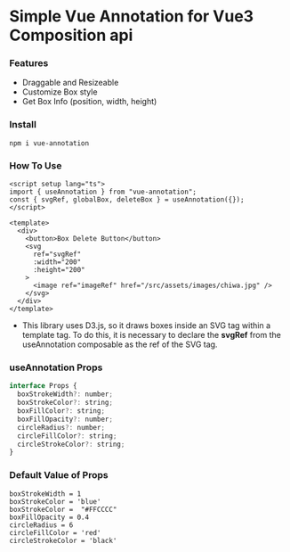 # Simple Vue Annotation for Vue3 Composition api

### Features

- Draggable and Resizeable
- Customize Box style
- Get Box Info (position, width, height)

### Install

```
npm i vue-annotation
```

### How To Use

```
<script setup lang="ts">
import { useAnnotation } from "vue-annotation";
const { svgRef, globalBox, deleteBox } = useAnnotation({});
</script>

<template>
  <div>
    <button>Box Delete Button</button>
    <svg
      ref="svgRef"
      :width="200"
      :height="200"
    >
      <image ref="imageRef" href="/src/assets/images/chiwa.jpg" />
    </svg>
  </div>
</template>
```

- This library uses D3.js, so it draws boxes inside an SVG tag within a template tag. To do this, it is necessary to declare the **svgRef** from the useAnnotation composable as the ref of the SVG tag.

### useAnnotation Props

```javascript
interface Props {
  boxStrokeWidth?: number;
  boxStrokeColor?: string;
  boxFillColor?: string;
  boxFillOpacity?: number;
  circleRadius?: number;
  circleFillColor?: string;
  circleStrokeColor?: string;
}
```

### Default Value of Props

```
boxStrokeWidth = 1
boxStrokeColor = 'blue'
boxStrokeColor =  "#FFCCCC"
boxFillOpacity = 0.4
circleRadius = 6
circleFillColor = 'red'
circleStrokeColor = 'black'
```
